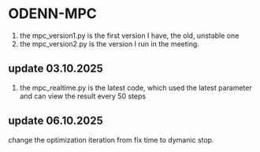 # ODENN-MPC

1. the mpc_version1.py is the first version I have, the old, unstable one
2. the mpc_version2.py is the version I run in the meeting.

## update 03.10.2025

1. the mpc_realtime.py is the latest code, which used the latest parameter and can view the result every 50 steps

## update 06.10.2025

change the optimization iteration from fix time to dymanic stop.
